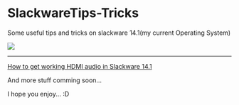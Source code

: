 # SlackwareTips-Tricks
Some useful tips and tricks on slackware 14.1(my current Operating System)



<img src="http://www.dougsartgallery.com/images/296xNxASCII-tux.gif.pagespeed.ic.KwbgrCuLV1.png" align="center" />



<hr />
<a href="https://github.com/jozadaquebatista/Slackware14.1-Tips-and-Tricks/blob/master/HDMI%20audio">How to get working HDMI audio in Slackware 14.1</a>

And more stuff comming soon...

I hope you enjoy... :D
